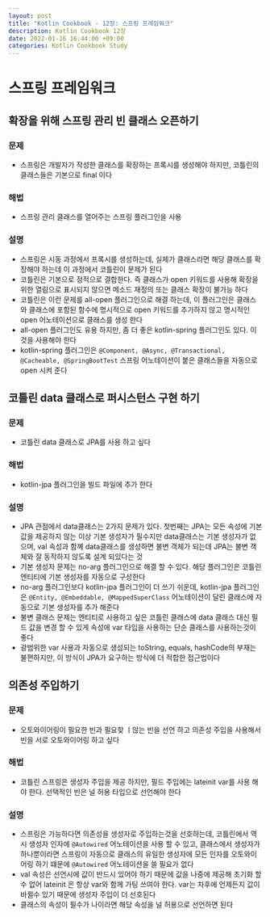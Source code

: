 ```yaml
---
layout: post
title: "Kotlin Cookbook - 12장: 스프링 프레임워크"
description: Kotlin Cookbook 12장
date: 2022-01-16 16:44:00 +09:00
categories: Kotlin Cookbook Study
---
```


# 스프링 프레임워크

## 확장을 위해 스프링 관리 빈 클래스 오픈하기

### 문제
- 스프링은 개발자가 작성한 클래스를 확장하는 프록시를 생성해야 하지만, 코틀린의 클래스들은 기본으로 final 이다

### 해법
- 스프링 관리 클래스를 열어주는 스프링 플러그인을 사용

### 설명
- 스프링은 시동 과정에서 프록시를 생성하는데, 실체가 클래스라면 해당 클래스를 확장해야 하는데 이 과정에서 코틀린이 문제가 된다
- 코틀린은 기본으로 정적으로 결합한다. 즉 클래스가 open 키워드를 사용해 확장을 위한 열림으로 표시되지 않으면 메소드 재정의 또는 클래스 확장이 불가능 하다
- 코틀린은 이런 문제를 all-open 플러그인으로 해결 하는데, 이 플러그인은 클래스와 클래스에 포함된 함수에 명시적으로 open 키워드를 추가하지 않고 명시적인 open 어노테이션으로 클래스를 생성 한다
- all-open 플러그인도 유용 하지만, 좀 더 좋은 kotlin-spring 플러그인도 있다. 이것을 사용해야 한다
- kotlin-spring 플러그인은 ```@Component, @Async, @Transactional, @Cacheable, @SpringBootTest``` 스프링 어노테이션이 붙은 클래스들을 자동으로 open 시켜 준다

## 코틀린 data 클래스로 퍼시스턴스 구현 하기

### 문제
- 코틀린 data 클래스로 JPA를 사용 하고 싶다

### 해법
- kotlin-jpa 플러그인을 빌드 파일에 추가 한다

### 설명
- JPA 관점에서 data클래스는 2가지 문제가 있다. 첫번째는 JPA는 모든 속성에 기본값을 제공하지 않는 이상 기본 생성자가 필수지만 data클래스는 기본 생성자가 없으며, val 속성과 함꼐 data클래스를 생성하면 불변 객체가 되는데 JPA는 불변 객체와 잘 동작하지 않도록 설계 되있다는 것
- 기본 생성자 문제는 no-arg 플러그인으로 해결 할 수 있다. 해당 플러그인은 코틀린 엔티티에 기본 생성자를 자동으로 구성한다
- no-arg 플러그인보다 kotlin-jpa 플러그인이 더 쓰기 쉬운데, kotlin-jpa 플러그인은 ```@Entity, @Embeddable, @MappedSuperClass``` 어노테이션이 달린 클래스에 자동으로 기본 생성자를 추가 해준다
- 불변 클래스 문제는 엔티티로 사용하고 싶은 코틀린 클래스에 data 클래스 대신 필드 값을 변경 할 수 있게 속성에 var 타입을 사용하는 단순 클래스를 사용하는것이 좋다
- 광범위한 var 사용과 자동으로 생성되는 toString, equals, hashCode의 부재는 불편하지만, 이 방식이 JPA가 요구하는 방식에 더 적합한 접근법이다

## 의존성 주입하기

### 문제
- 오토와이어링이 필요한 빈과 필요핮 ㅣ않는 빈을 선언 하고 의존성 주입을 사용해서 빈을 서로 오토와이어링 하고 싶다

### 해법
- 코틀린 스프링은 생성자 주입을 제공 하지만, 필드 주입에는 lateinit var를 사용 해야 한다. 선택적인 빈은 널 허용 타입으로 선언해야 한다

### 설명
- 스프링은 가능하다면 의존성을 생성자로 주입하는것을 선호하는데, 코틀린에서 역시 생성자 인자에 ```@Autowired``` 어노테이션을 사용 할 수 있고, 클래스에서 생성자가 하나뿐이라면 스프링이 자동으로 클래스의 유일한 생성자에 모든 인자를 오토와이어링 하기 떄문에 ```@Autowired``` 어노테이션을 쓸 필요가 없다
- val 속성은 선언시에 값이 반드시 있어야 하기 때문에 값을 나중에 제공해 초기화 할 수 없어 lateinit 은 항상 var와 함께 가팅 쓰여야 한다. var는 차후에 언제든지 값이 바뀔수 있기 때문에 생성자 주입이 더 선호된다
- 클래스의 속성이 필수가 나이라면 해당 속성을 널 허용으로 선언하면 된다
